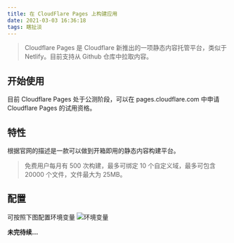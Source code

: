 ```yaml
---
title: 在 CloudFlare Pages 上构建应用
date: 2021-03-03 16:36:18
tags: 瞎扯淡
---
```

> Cloudflare Pages 是 Cloudflare 新推出的一项静态内容托管平台，类似于 Netlify。目前支持从 Github 仓库中拉取内容。

## 开始使用

目前 Cloudflare Pages 处于公测阶段，可以在 pages.cloudflare.com 中申请 Cloudflare Pages 的试用资格。

## 特性

根据官网的描述是一款可以做到开箱即用的静态内容构建平台。

> 免费用户每月有 500 次构建，最多可绑定 10 个自定义域，最多可包含 20000 个文件，文件最大为 25MB。

## 配置

可按照下图配置环境变量
![环境变量](https://cdn.jsdelivr.net/gh/useblue/ucdn/imgs/e8a8c56d-3.webp)

**未完待续...**